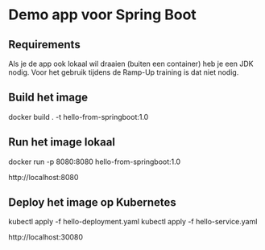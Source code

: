 # Demo app voor Spring Boot

## Requirements
Als je de app ook lokaal wil draaien (buiten een container) heb je een JDK nodig. Voor het gebruik tijdens de Ramp-Up training is dat niet nodig. 

## Build het image
docker build . -t hello-from-springboot:1.0

## Run het image lokaal
docker run -p 8080:8080 hello-from-springboot:1.0

http://localhost:8080

## Deploy het image op Kubernetes
kubectl apply -f hello-deployment.yaml
kubectl apply -f hello-service.yaml

http://localhost:30080